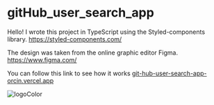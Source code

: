 # gitHub_user_search_app
Hello! I wrote this project in TypeScript using the Styled-components library. https://styled-components.com/

The design was taken from the online graphic editor Figma. https://www.figma.com/

You can follow this link to see how it works  [git-hub-user-search-app-orcin.vercel.app](https://git-hub-user-search-app-orcin.vercel.app/)



![logoColor](https://user-images.githubusercontent.com/96144068/234046629-d073245e-5596-4b09-8334-cf94d2beb69a.jpg)
